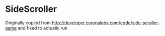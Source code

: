 SideScroller
============

Originally copied from http://developer.coronalabs.com/code/side-scroller-game and fixed to actually run.